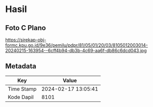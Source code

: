 # Hasil

## Foto C Plano

https://sirekap-obj-formc.kpu.go.id/9e36/pemilu/pdpr/81/05/01/20/03/8105012003014-20240215-163954--6cff4b94-db3b-4c69-aa6f-db86c6dcd043.jpg


## Metadata

| Key        | Value               |
| ---------- | ------------------- |
| Time Stamp | 2024-02-17 13:05:41 |
| Kode Dapil | 8101                |



